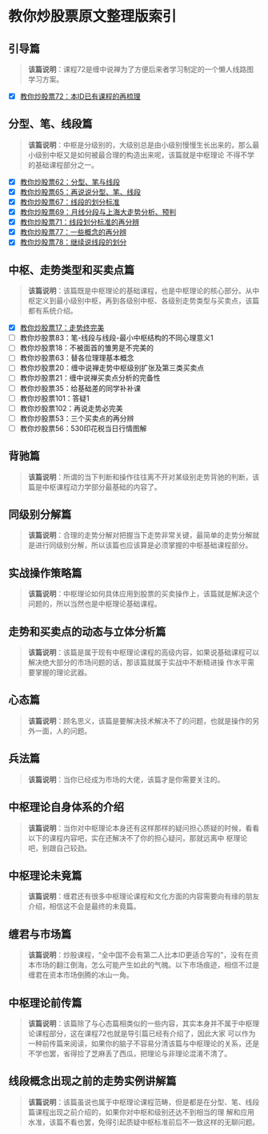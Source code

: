 # 教你炒股票原文整理版索引

## 引导篇

> **该篇说明**：课程72是缠中说禅为了方便后来者学习制定的一个懒人线路图学习方案。

+ [x] [教你炒股票72：本ID已有课程的再梳理](./articles/72.本ID已有课程的再梳理.md)

## 分型、笔、线段篇

> **该篇说明**：中枢是分级别的，大级别总是由小级别慢慢生长出来的，那么最小级别中枢又是如何被最合理的构造出来呢，该篇就是中枢理论 不得不学的基础课程部分之一。

+ [x] [教你炒股票62：分型、笔与线段](./articles/62.分型、笔、线段.md)
+ [x] [教你炒股票65：再说说分型、笔、线段](./articles/65.再说说分型、笔、线段.md)
+ [x] [教你炒股票67：线段的划分标准](./articles/67.线段的划分标准.md)
+ [x] [教你炒股票69：月线分段与上海大走势分析、预判](./articles/69.月线分段与上海大走势分析、预判.md)
+ [x] [教你炒股票71：线段划分标准的再分辨](./articles/71.线段划分标准的再分辨.md)
+ [x] [教你炒股票77：一些概念的再分辨](./articles/77.一些概念的再分辨.md)
+ [x] [教你炒股票78：继续说线段的划分](./articles/78.继续说线段的划分.md)

## 中枢、走势类型和买卖点篇

> **该篇说明**：该篇既是中枢理论的基础课程，也是中枢理论的核心部分。从中枢定义到最小级别中枢，再到各级别中枢、各级别走势类型与买卖点，该篇都有系统介绍。

+ [x] [教你炒股票17：走势终完美](./articles/17.走势终完美.md)
+ [ ] 教你炒股票83：笔-线段与线段-最小中枢结构的不同心理意义1
+ [ ] 教你炒股票18：不被面首的雏男是不完美的
+ [ ] 教你炒股票63：替各位理理基本概念
+ [ ] 教你炒股票20：缠中说禅走势中枢级别扩张及第三类买卖点
+ [ ] 教你炒股票21：缠中说禅买卖点分析的完备性
+ [ ] 教你炒股票35：给基础差的同学补补课
+ [ ] 教你炒股票101：答疑1
+ [ ] 教你炒股票102：再说走势必完美
+ [ ] 教你炒股票53：三个买卖点的再分辨
+ [ ] 教你炒股票56：530印花税当日行情图解

## 背驰篇

> **该篇说明**：所谓的当下判断和操作往往离不开对某级别走势背驰的判断，该篇是中枢课程动力学部分最基础的内容了。



## 同级别分解篇

> **该篇说明**：合理的走势分解对把握当下走势非常关键，最简单的走势分解就是进行同级别分解，所以该篇也应该算是必须掌握的中枢基础课程部分。



## 实战操作策略篇

> **该篇说明**：中枢理论如何具体应用到股票的买卖操作上，该篇就是解决这个问题的，所以当然也是中枢理论基础课程。



## 走势和买卖点的动态与立体分析篇

> **该篇说明**：该篇是属于现有中枢理论课程的高级内容，如果说基础课程可以解决绝大部分的市场问题的话，那该篇就属于实战中不断精进操 作水平需要掌握的理论武器。



## 心态篇

> **该篇说明**：顾名思义，该篇是要解决技术解决不了的问题，也就是操作的另外一面，人的问题。



## 兵法篇

> **该篇说明**：当你已经成为市场的大佬，该篇才是你需要关注的。



## 中枢理论自身体系的介绍

> **该篇说明**：当你对中枢理论本身还有这样那样的疑问担心质疑的时候，看看以下的课程内容吧，实在还解决不了你的担心疑问，那就远离中 枢理论吧，别跟自己较劲。



## 中枢理论未竟篇

> **该篇说明**：缠君还有很多中枢理论课程和文化方面的内容需要向有缘的朋友介绍，相信这不会是最终的未竟篇。



## 缠君与市场篇

> **该篇说明**：炒股课程，“全中国不会有第二人比本ID更适合写的”，没有在资本市场的翻江倒海，怎么可能产生如此的气魄。以下市场痕迹，相信不过是缠君在资本市场倒腾的冰山一角。



## 中枢理论前传篇

> **该篇说明**：该篇除了与心态篇相类似的一些内容，其实本身并不属于中枢理论课程部分，这在课程72也就是导引篇已经有介绍了，因此大家 可以作为一种前传篇来阅读，如果你的脑子不容易分清该篇与中枢理论的关系，还是不学也罢，省得捡了芝麻丢了西瓜，把理论与非理论混淆不清了。



## 线段概念出现之前的走势实例讲解篇

> **该篇说明**：该篇虽说也属于中枢理论课程范畴，但是都是在分型、笔、线段篇课程出现之前介绍的，如果你对中枢和级别还达不到相当的理 解和应用水准，该篇不看也罢，免得引起质疑中枢标准前后不一致这样的无聊问题。
